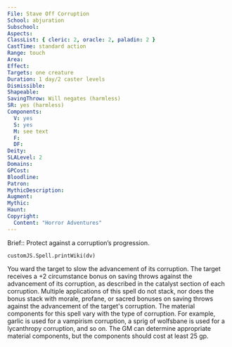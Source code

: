 ```yaml
---
File: Stave Off Corruption
School: abjuration
Subschool: 
Aspects: 
ClassList: { cleric: 2, oracle: 2, paladin: 2 }
CastTime: standard action
Range: touch
Area: 
Effect: 
Targets: one creature
Duration: 1 day/2 caster levels
Dismissible: 
Shapeable: 
SavingThrow: Will negates (harmless)
SR: yes (harmless)
Components:
  V: yes
  S: yes
  M: see text
  F: 
  DF: 
Deity: 
SLALevel: 2
Domains: 
GPCost: 
Bloodline: 
Patron: 
MythicDescription: 
Augment: 
Mythic: 
Haunt: 
Copyright:
  Content: "Horror Adventures"
---
```

Brief:: Protect against a corruption’s progression.

```dataviewjs
customJS.Spell.printWiki(dv)
```

You ward the target to slow the advancement of its corruption. The target receives a +2 circumstance bonus on saving throws against the advancement of its corruption, as described in the catalyst section of each corruption. Multiple applications of this spell do not stack, nor does the bonus stack with morale, profane, or sacred bonuses on saving throws against the advancement of the target's corruption.  The material components for this spell vary with the type of corruption. For example, garlic is used for a vampirism corruption, a sprig of wolfsbane is used for a lycanthropy corruption, and so on. The GM can determine appropriate material components, but the components should cost at least 25 gp.
